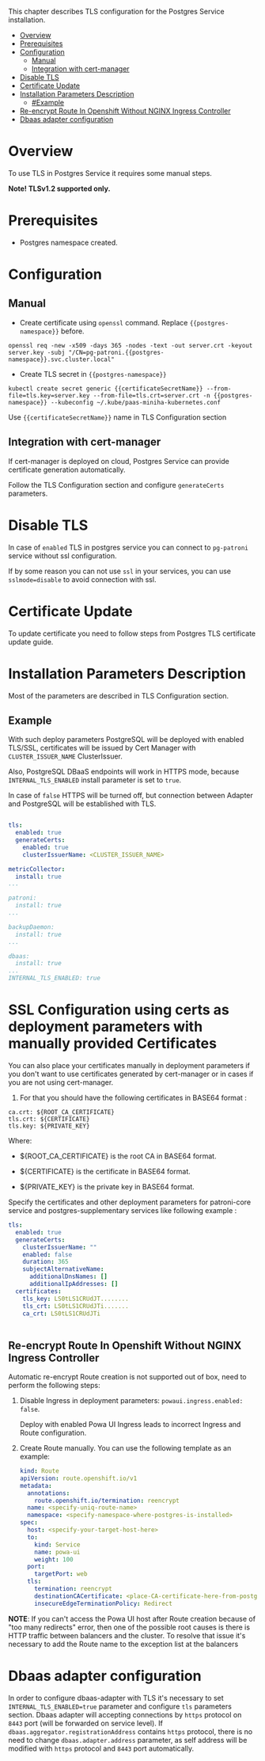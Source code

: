 This chapter describes TLS configuration for the Postgres Service installation.

* [Overview](#overview)
* [Prerequisites](#prerequisites)
* [Configuration](#configuration)
  * [Manual](#manual)
  * [Integration with cert-manager](#integration-with-cert-manager)
* [Disable TLS](#disable-tls)
* [Certificate Update](#certificate-update)
* [Installation Parameters Description](#installation-parameters-description)
  * [#Example](#example)
* [Re-encrypt Route In Openshift Without NGINX Ingress Controller](#re-encrypt-route-in-openshift-without-nginx-ingress-controller)
* [Dbaas adapter configuration](#dbaas-adapter-configuration)

# Overview

To use TLS in Postgres Service it requires some manual steps.

**Note! TLSv1.2 supported only.**

# Prerequisites

* Postgres namespace created.

# Configuration

## Manual 

* Create certificate using `openssl` command. Replace `{{postgres-namespace}}` before.
```shell
openssl req -new -x509 -days 365 -nodes -text -out server.crt -keyout server.key -subj "/CN=pg-patroni.{{postgres-namespace}}.svc.cluster.local"
```

* Create TLS secret in `{{postgres-namespace}}`
```shell
kubectl create secret generic {{certificateSecretName}} --from-file=tls.key=server.key --from-file=tls.crt=server.crt -n {{postgres-namespace}} --kubeconfig ~/.kube/paas-miniha-kubernetes.conf
```
Use `{{certificateSecretName}}` name in TLS Configuration section

## Integration with cert-manager

If cert-manager is deployed on cloud, Postgres Service can provide certificate generation automatically.

Follow the TLS Configuration section and configure `generateCerts` parameters.

# Disable TLS

In case of `enabled` TLS in postgres service you can connect to `pg-patroni` service without ssl configuration.

If by some reason you can not use `ssl` in your services, you can use `sslmode=disable` to avoid connection with ssl.

# Certificate Update

To update certificate you need to follow steps from Postgres TLS certificate update guide.

# Installation Parameters Description

Most of the parameters are described in TLS Configuration section.

## Example 

With such deploy parameters PostgreSQL will be deployed with enabled TLS/SSL, certificates will be issued by Cert Manager with `CLUSTER_ISSUER_NAME` ClusterIssuer.

Also, PostgreSQL DBaaS endpoints will work in HTTPS mode, because `INTERNAL_TLS_ENABLED` install parameter is set to `true`. 

In case of `false` HTTPS will be turned off, but connection between Adapter and PostgreSQL will be established with TLS.

```yaml

tls:
  enabled: true
  generateCerts:
    enabled: true
    clusterIssuerName: <CLUSTER_ISSUER_NAME>

metricCollector:
  install: true
...

patroni:
  install: true
...

backupDaemon:
  install: true
...

dbaas:
  install: true
...
INTERNAL_TLS_ENABLED: true
```

# SSL Configuration using certs as deployment parameters with manually provided Certificates

You can also place your certificates manually in deployment parameters if you don't want to use certificates generated by cert-manager or in cases if you are not using cert-manager.

1) For that you should have the following certificates in BASE64 format :

````
ca.crt: ${ROOT_CA_CERTIFICATE}
tls.crt: ${CERTIFICATE}
tls.key: ${PRIVATE_KEY}

````

Where:


* ${ROOT_CA_CERTIFICATE} is the root CA in BASE64 format.

* ${CERTIFICATE} is the certificate in BASE64 format.

* ${PRIVATE_KEY} is the private key in BASE64 format.

Specify the certificates and other deployment parameters for patroni-core service and postgres-supplementary services like following example :

````yaml
tls:
  enabled: true
  generateCerts:
    clusterIssuerName: ""
    enabled: false
    duration: 365
    subjectAlternativeName:
      additionalDnsNames: []
      additionalIpAddresses: []
  certificates:
    tls_key: LS0tLS1CRUdJT........ 
    tls_crt: LS0tLS1CRUdJTi.......
    ca_crt: LS0tLS1CRUdJTi
   
````

## Re-encrypt Route In Openshift Without NGINX Ingress Controller

Automatic re-encrypt Route creation is not supported out of box, need to perform the following steps:

1. Disable Ingress in deployment parameters: `powaui.ingress.enabled: false`.

   Deploy with enabled Powa UI Ingress leads to incorrect Ingress and Route configuration.

2. Create Route manually. You can use the following template as an example:

   ```yaml
   kind: Route
   apiVersion: route.openshift.io/v1
   metadata:
     annotations:
       route.openshift.io/termination: reencrypt
     name: <specify-uniq-route-name>
     namespace: <specify-namespace-where-postgres-is-installed>
   spec:
     host: <specify-your-target-host-here>
     to:
       kind: Service
       name: powa-ui 
       weight: 100
     port:
       targetPort: web
     tls:
       termination: reencrypt
       destinationCACertificate: <place-CA-certificate-here-from-postgres-server-TLS-secret>
       insecureEdgeTerminationPolicy: Redirect
   ```

**NOTE**: If you can't access the Powa UI host after Route creation because of "too many redirects" error, then one of the possible root
causes is there is HTTP traffic between balancers and the cluster. To resolve that issue it's necessary to add the Route name to
the exception list at the balancers

# Dbaas adapter configuration

In order to configure dbaas-adapter with TLS it's necessary to set `INTERNAL_TLS_ENABLED=true` parameter and configure `tls` parameters section. Dbaas adapter will accepting connections by `https` protocol on `8443` port (will be forwarded on service level). If `dbaas.aggregator.registrationAddress` contains `https` protocol, there is no need to change `dbaas.adapter.address` parameter, as self address will be modified with `https` protocol and `8443` port automatically.